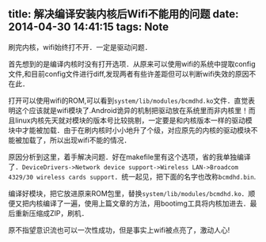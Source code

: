 title: 解决编译安装内核后Wifi不能用的问题
date: 2014-04-30 14:41:15
tags: Note
---
刷完内核，wifi始终打不开．一定是驱动问题．

<!--more-->

首先想到的是编译内核时没有打开选项．从原来可以使用wifi的系统中提取config文件,和目前config文件进行diff,发现两者有些许差距但可以判断wifi失效的原因不在此．

打开可以使用wifi的ROM,可以看到`system/lib/modules/bcmdhd.ko`文件．直觉表明这个应该就是wifi模块了.Android诡异的机制把驱动放在系统里而非内核里！而且linux内核先天就对模块的版本号比较挑剔，一定要是和内核版本一样的驱动模块中才能被加载．由于在刷内核时小小地升了个级，对应原先的内核的驱动模块不能被加载了，所以出现wifi不能的情况．

原因分析到这里，着手解决问题．好在makefile里有这个选项，省的我单独编译了．`DeviceDrivers->Network device support->Wireless LAN->Broadcom 4329/30 wireless cards support`．统一起见，把下面的名字也改称`bcmdhd.bin`.

编译好模块，把它放进原来ROM包里，替换`system/lib/modules/bcmdhd.ko`．顺便又把内核编译了一遍，使用上篇文章的方法，用bootimg工具将内核加进去．最后重新压缩成ZIP，刷机．

原不指望意识流也可以一次性成功，但是事实上wifi被点亮了，激动人心!
